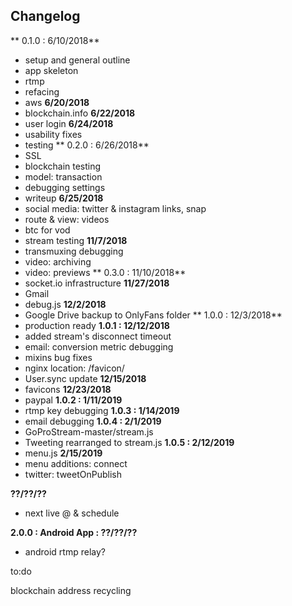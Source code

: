 ## Changelog

** 0.1.0 : 6/10/2018**
 - setup and general outline
 - app skeleton
 - rtmp
 - refacing
 - aws
**6/20/2018**
 - blockchain.info
**6/22/2018**
 - user login
**6/24/2018**
 - usability fixes
 - testing
** 0.2.0 : 6/26/2018**
 - SSL
 - blockchain testing
 - model: transaction
 - debugging settings
 - writeup
**6/25/2018**
 - social media: twitter & instagram links, snap
 - route & view: videos
 - btc for vod
 - stream testing
**11/7/2018**
 - transmuxing debugging
 - video: archiving
 - video: previews
** 0.3.0 : 11/10/2018**
 - socket.io infrastructure
**11/27/2018**
 - Gmail
 - debug.js
**12/2/2018**
 - Google Drive backup to OnlyFans folder
 ** 1.0.0 : 12/3/2018**
 - production ready
 **1.0.1 : 12/12/2018**
 - added stream's disconnect timeout
 - email: conversion metric debugging
 - mixins bug fixes
 - nginx location: /favicon/
 - User.sync update
 **12/15/2018**
 - favicons
 **12/23/2018**
 - paypal
 **1.0.2 : 1/11/2019**
 - rtmp key debugging
 **1.0.3 : 1/14/2019**
 - email debugging
 **1.0.4 : 2/1/2019**
 - GoProStream-master/stream.js
 - Tweeting rearranged to stream.js
 **1.0.5 : 2/12/2019**
 - menu.js
 **2/15/2019**
 - menu additions: connect
 - twitter: tweetOnPublish
 
 **??/??/??**
 - next live @ & schedule


**2.0.0 : Android App : ??/??/??**
 - android rtmp relay?




 to:do

blockchain address recycling
